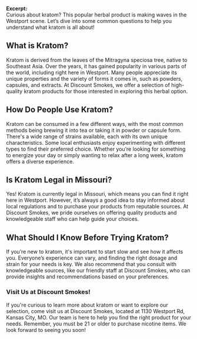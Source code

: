 **Excerpt:**  
Curious about kratom? This popular herbal product is making waves in the Westport scene. Let’s dive into some common questions to help you understand what kratom is all about!

## What is Kratom?

Kratom is derived from the leaves of the Mitragyna speciosa tree, native to Southeast Asia. Over the years, it has gained popularity in various parts of the world, including right here in Westport. Many people appreciate its unique properties and the variety of forms it comes in, such as powders, capsules, and extracts. At Discount Smokes, we offer a selection of high-quality kratom products for those interested in exploring this herbal option.

## How Do People Use Kratom?

Kratom can be consumed in a few different ways, with the most common methods being brewing it into tea or taking it in powder or capsule form. There's a wide range of strains available, each with its own unique characteristics. Some local enthusiasts enjoy experimenting with different types to find their preferred choice. Whether you’re looking for something to energize your day or simply wanting to relax after a long week, kratom offers a diverse experience.

## Is Kratom Legal in Missouri?

Yes! Kratom is currently legal in Missouri, which means you can find it right here in Westport. However, it’s always a good idea to stay informed about local regulations and to purchase your products from reputable sources. At Discount Smokes, we pride ourselves on offering quality products and knowledgeable staff who can help guide your choices.

## What Should I Know Before Trying Kratom?

If you’re new to kratom, it's important to start slow and see how it affects you. Everyone’s experience can vary, and finding the right dosage and strain for your needs is key. We also recommend that you consult with knowledgeable sources, like our friendly staff at Discount Smokes, who can provide insights and recommendations based on your preferences.

### Visit Us at Discount Smokes!

If you're curious to learn more about kratom or want to explore our selection, come visit us at Discount Smokes, located at 1130 Westport Rd, Kansas City, MO. Our team is here to help you find the right product for your needs. Remember, you must be 21 or older to purchase nicotine items. We look forward to seeing you soon!